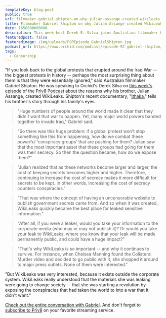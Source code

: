 ```yaml
---
templateKey: blog-post
public: true
url: filmmaker-gabriel-shipton-on-why-julian-assange-created-wikileaks
title: Filmmaker Gabriel Shipton on why Julian Assange created WikiLeaks
date: 1650888000000
description: This week host Derek E. Silva joins Australian filmmaker Gabriel Shipton, the brother of WikiLeaks founder Julian Assange.
featuredpost: false
featuredimage: /img/uploads/P8PEpisode_GabrielShipton.jpg
podcast_url: https://www.orchid.com/podcast/episode-92-gabriel-shipton/
tags:
  - Censorship
---
```

"If you look back to the global protests that erupted around the Iraq War -- the biggest protests in history -- perhaps the most surprising thing about them is that they were essentially ignored," said Australian filmmaker Gabriel Shipton. He was speaking to Orchid's Derek Silva on [this week's episode](https://www.orchid.com/podcast/episode-92-gabriel-shipton/) of the [Priv8 Podcast](https://www.orchid.com/podcast/) about the reasons why his brother, Julian Assange, created WikiLeaks. Shipton's recent documentary, "[Ithaka](https://ithaka.movie/about-the-film/)," tells his brother's story through his family's eyes.

> "Huge numbers of people around the world made it clear that they didn't want that war to happen. Yet, many major world powers banded together to invade Iraq," Gabriel said.

> "So there was this huge problem: if a global protest won't stop something like this from happening, how do we combat these powerful 'conspiracy groups' that are pushing for them? Julian saw that the most important asset that these groups had going for them was their secrecy. So then the question became, how do we expose them?"

> "Julian realized that as these networks become larger and larger, the cost of keeping secrets becomes higher and higher. Therefore, continuing to increase the cost of secrecy makes it more difficult for secrets to be kept. In other words, increasing the cost of secrecy counters conspiracies."

> "That was where the concept of having an uncensorable website to publish government secrets came from. And so when it was created, WikiLeaks quickly became the best place for leaked sensitive information."

> "After all, if you were a leaker, would you take your information to the corporate media (who may or may not publish it)? Or would you take your leak to WikiLeaks, where you know that your leak will be made permanently public, and could have a huge impact?"

> "That's why WikiLeaks is so important -- and why it continues to survive. For instance, when Chelsea Manning found the Collateral Murder video and decided to go public with it, she shopped it around to major press outlets. None of them were interested."

"But WikiLeaks was very interested, because it exists outside the corporate system. WikiLeaks really understood that the materials she was leaking were going to change society -- that she was starting a revolution by exposing the conspiracies that had taken the world to into a war that it didn't want."

[Check out the entire conversation with Gabriel](https://www.orchid.com/podcast/episode-92-gabriel-shipton/). And don't forget to  [subscribe to Priv8](https://www.orchid.com/podcast/)  on your favorite streaming service.